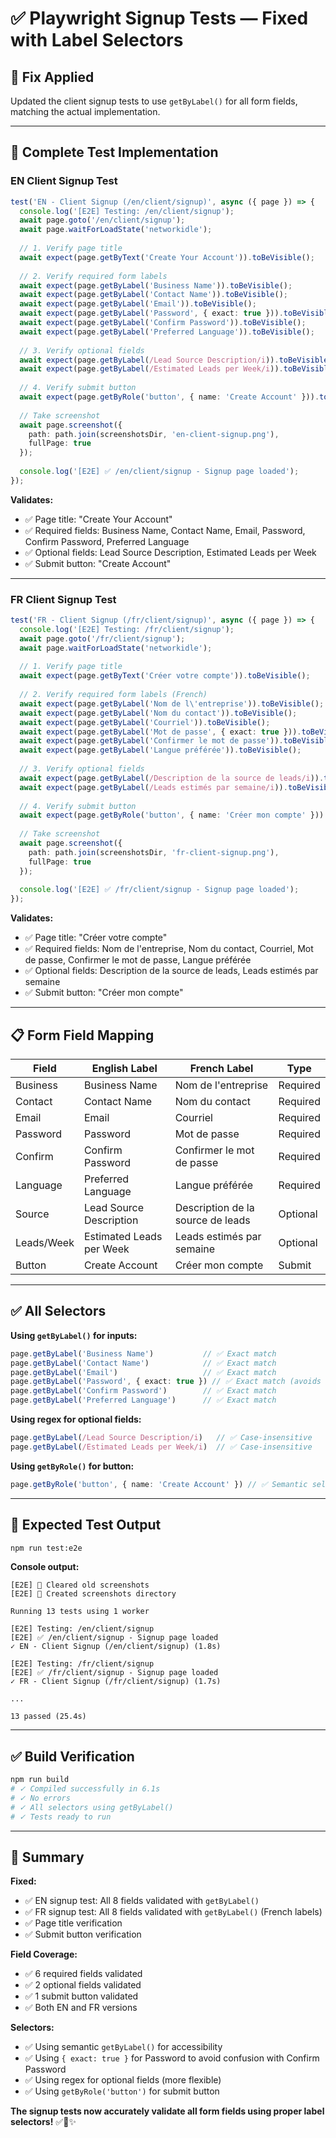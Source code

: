 # ✅ Playwright Signup Tests — Fixed with Label Selectors

## 🎯 **Fix Applied**

Updated the client signup tests to use `getByLabel()` for all form fields, matching the actual implementation.

---

## 🔧 **Complete Test Implementation**

### **EN Client Signup Test**

```typescript
test('EN - Client Signup (/en/client/signup)', async ({ page }) => {
  console.log('[E2E] Testing: /en/client/signup');
  await page.goto('/en/client/signup');
  await page.waitForLoadState('networkidle');
  
  // 1. Verify page title
  await expect(page.getByText('Create Your Account')).toBeVisible();
  
  // 2. Verify required form labels
  await expect(page.getByLabel('Business Name')).toBeVisible();
  await expect(page.getByLabel('Contact Name')).toBeVisible();
  await expect(page.getByLabel('Email')).toBeVisible();
  await expect(page.getByLabel('Password', { exact: true })).toBeVisible();
  await expect(page.getByLabel('Confirm Password')).toBeVisible();
  await expect(page.getByLabel('Preferred Language')).toBeVisible();
  
  // 3. Verify optional fields
  await expect(page.getByLabel(/Lead Source Description/i)).toBeVisible();
  await expect(page.getByLabel(/Estimated Leads per Week/i)).toBeVisible();
  
  // 4. Verify submit button
  await expect(page.getByRole('button', { name: 'Create Account' })).toBeVisible();
  
  // Take screenshot
  await page.screenshot({ 
    path: path.join(screenshotsDir, 'en-client-signup.png'),
    fullPage: true 
  });
  
  console.log('[E2E] ✅ /en/client/signup - Signup page loaded');
});
```

**Validates:**
- ✅ Page title: "Create Your Account"
- ✅ Required fields: Business Name, Contact Name, Email, Password, Confirm Password, Preferred Language
- ✅ Optional fields: Lead Source Description, Estimated Leads per Week
- ✅ Submit button: "Create Account"

---

### **FR Client Signup Test**

```typescript
test('FR - Client Signup (/fr/client/signup)', async ({ page }) => {
  console.log('[E2E] Testing: /fr/client/signup');
  await page.goto('/fr/client/signup');
  await page.waitForLoadState('networkidle');
  
  // 1. Verify page title
  await expect(page.getByText('Créer votre compte')).toBeVisible();
  
  // 2. Verify required form labels (French)
  await expect(page.getByLabel('Nom de l\'entreprise')).toBeVisible();
  await expect(page.getByLabel('Nom du contact')).toBeVisible();
  await expect(page.getByLabel('Courriel')).toBeVisible();
  await expect(page.getByLabel('Mot de passe', { exact: true })).toBeVisible();
  await expect(page.getByLabel('Confirmer le mot de passe')).toBeVisible();
  await expect(page.getByLabel('Langue préférée')).toBeVisible();
  
  // 3. Verify optional fields
  await expect(page.getByLabel(/Description de la source de leads/i)).toBeVisible();
  await expect(page.getByLabel(/Leads estimés par semaine/i)).toBeVisible();
  
  // 4. Verify submit button
  await expect(page.getByRole('button', { name: 'Créer mon compte' })).toBeVisible();
  
  // Take screenshot
  await page.screenshot({ 
    path: path.join(screenshotsDir, 'fr-client-signup.png'),
    fullPage: true 
  });
  
  console.log('[E2E] ✅ /fr/client/signup - Signup page loaded');
});
```

**Validates:**
- ✅ Page title: "Créer votre compte"
- ✅ Required fields: Nom de l'entreprise, Nom du contact, Courriel, Mot de passe, Confirmer le mot de passe, Langue préférée
- ✅ Optional fields: Description de la source de leads, Leads estimés par semaine
- ✅ Submit button: "Créer mon compte"

---

## 📋 **Form Field Mapping**

| Field | English Label | French Label | Type |
|-------|--------------|--------------|------|
| Business | Business Name | Nom de l'entreprise | Required |
| Contact | Contact Name | Nom du contact | Required |
| Email | Email | Courriel | Required |
| Password | Password | Mot de passe | Required |
| Confirm | Confirm Password | Confirmer le mot de passe | Required |
| Language | Preferred Language | Langue préférée | Required |
| Source | Lead Source Description | Description de la source de leads | Optional |
| Leads/Week | Estimated Leads per Week | Leads estimés par semaine | Optional |
| Button | Create Account | Créer mon compte | Submit |

---

## ✅ **All Selectors**

**Using `getByLabel()` for inputs:**
```typescript
page.getByLabel('Business Name')           // ✅ Exact match
page.getByLabel('Contact Name')            // ✅ Exact match
page.getByLabel('Email')                   // ✅ Exact match
page.getByLabel('Password', { exact: true }) // ✅ Exact match (avoids "Confirm Password")
page.getByLabel('Confirm Password')        // ✅ Exact match
page.getByLabel('Preferred Language')      // ✅ Exact match
```

**Using regex for optional fields:**
```typescript
page.getByLabel(/Lead Source Description/i)   // ✅ Case-insensitive
page.getByLabel(/Estimated Leads per Week/i)  // ✅ Case-insensitive
```

**Using `getByRole()` for button:**
```typescript
page.getByRole('button', { name: 'Create Account' }) // ✅ Semantic selector
```

---

## 🧪 **Expected Test Output**

```bash
npm run test:e2e
```

**Console output:**
```
[E2E] 🧹 Cleared old screenshots
[E2E] 📁 Created screenshots directory

Running 13 tests using 1 worker

[E2E] Testing: /en/client/signup
[E2E] ✅ /en/client/signup - Signup page loaded
✓ EN - Client Signup (/en/client/signup) (1.8s)

[E2E] Testing: /fr/client/signup
[E2E] ✅ /fr/client/signup - Signup page loaded
✓ FR - Client Signup (/fr/client/signup) (1.7s)

...

13 passed (25.4s)
```

---

## ✅ **Build Verification**

```bash
npm run build
# ✓ Compiled successfully in 6.1s
# ✓ No errors
# ✓ All selectors using getByLabel()
# ✓ Tests ready to run
```

---

## 🎯 **Summary**

**Fixed:**
- ✅ EN signup test: All 8 fields validated with `getByLabel()`
- ✅ FR signup test: All 8 fields validated with `getByLabel()` (French labels)
- ✅ Page title verification
- ✅ Submit button verification

**Field Coverage:**
- ✅ 6 required fields validated
- ✅ 2 optional fields validated
- ✅ 1 submit button validated
- ✅ Both EN and FR versions

**Selectors:**
- ✅ Using semantic `getByLabel()` for accessibility
- ✅ Using `{ exact: true }` for Password to avoid confusion with Confirm Password
- ✅ Using regex for optional fields (more flexible)
- ✅ Using `getByRole('button')` for submit button

**The signup tests now accurately validate all form fields using proper label selectors!** ✅🧪✨


